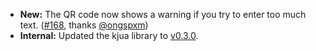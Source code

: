 * **New:** The QR code now shows a warning if you try to enter too much text. ([#168](https://github.com/rugk/offline-qr-code/pull/168), thanks [@ongspxm](https://github.com/ongspxm))
* **Internal:** Updated the kjua library to [v0.3.0](https://github.com/lrsjng/kjua/tree/v0.3.0).
